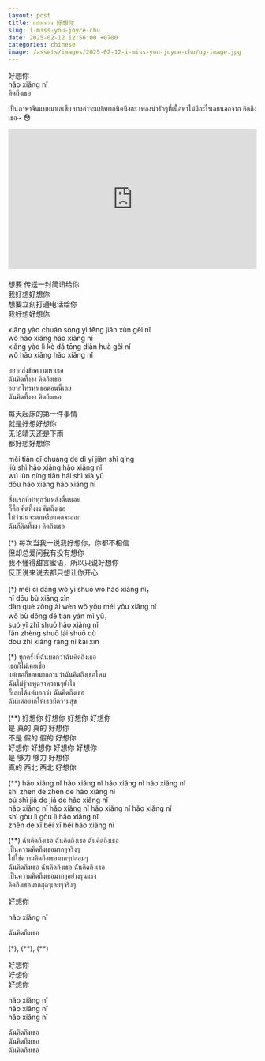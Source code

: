 ```yaml
---
layout: post
title: แปลเพลง 好想你
slug: i-miss-you-joyce-chu
date: 2025-02-12 12:56:00 +0700
categories: chinese
image: /assets/images/2025-02-12-i-miss-you-joyce-chu/og-image.jpg
---
```


好想你  
hǎo xiǎng nǐ  
คิดถึงเธอ

เป็นภาษาจีนแบบมาเลเซีย บางคำจะแปลยากนิดนึงฮะ
เพลงน่ารักๆที่เนื้อหาไม่มีอะไรเลยนอกจาก คิดถึงเธอ~ 😳

<div style="display: flex; justify-content: center; margin-bottom: 20px">
<iframe style="aspect-ratio: 16 / 9; width: 100% !important;" src="https://www.youtube.com/embed/fdQgPu3iUYk?si=FoOJVQILdOhOP7FC" title="YouTube video player" frameborder="0" allow="accelerometer; autoplay; clipboard-write; encrypted-media; gyroscope; picture-in-picture; web-share" referrerpolicy="strict-origin-when-cross-origin" allowfullscreen></iframe>
</div>

想要 传送一封简讯给你  
我好想好想你  
想要立刻打通电话给你  
我好想好想你

xiǎng yào chuán sòng yì fēng jiǎn xùn gěi nǐ  
wǒ hǎo xiǎng hǎo xiǎng nǐ  
xiǎng yào lì kè dǎ tōng diàn huà gěi nǐ  
wǒ hǎo xiǎng hǎo xiǎng nǐ

อยากส่งข้อความหาเธอ  
ฉันคิดทึ้งงง คิดถึงเธอ  
อยากโทรหาเธอตอนนี้เลย  
ฉันคิดทึ้งงง คิดถึงเธอ

每天起床的第一件事情  
就是好想好想你  
无论晴天还是下雨  
都好想好想你 

měi tiān qǐ chuáng de dì yí jiàn shì qíng  
jiù shì hǎo xiǎng hǎo xiǎng nǐ  
wú lùn qíng tiān hái shì xià yǔ  
dōu hǎo xiǎng hǎo xiǎng nǐ

สิ่งแรกที่ทำทุกวันหลังตื่นนอน  
ก็คือ คิดทึ้งงง คิดถึงเธอ  
ไม่ว่าฝนจะตกหรือแดดจะออก  
ฉันก็คิดทึ้งงง คิดถึงเธอ

(\*) 每次当我一说我好想你，你都不相信  
但却总爱问我有没有想你  
我不懂得甜言蜜语，所以只说好想你  
反正说来说去都只想让你开心

(\*) měi cì dāng wǒ yì shuō wǒ hǎo xiǎng nǐ，  
nǐ dōu bù xiāng xìn  
dàn què zǒng ài wèn wǒ yǒu méi yǒu xiǎng nǐ  
wǒ bù dǒng dé tián yán mì yǔ，  
suó yǐ zhǐ shuō hǎo xiǎng nǐ  
fǎn zhèng shuō lái shuō qù  
dōu zhǐ xiǎng ràng nǐ kāi xīn 

(\*) ทุกครั้งที่ฉันบอกว่าฉันคิดถึงเธอ  
เธอก็ไม่เคยเชื่อ  
แต่เธอก็ชอบมากถามว่าฉันคิดถึงเธอไหม  
ฉันไม่รู้จะพูดจาหวานๆยังไง  
ก็เลยได้แต่บอกว่า ฉันคิดถึงเธอ  
ฉันแค่อยากให้เธอมีความสุข

(\*\*) 好想你 好想你 好想你 好想你  
是 真的 真的 好想你  
不是 假的 假的 好想你  
好想你 好想你 好想你 好想你  
是 够力 够力 好想你  
真的 西北 西北 好想你

(\*\*) hǎo xiǎng nǐ hǎo xiǎng nǐ hǎo xiǎng nǐ hǎo xiǎng nǐ  
shì zhēn de zhēn de hǎo xiǎng nǐ  
bú shì jiǎ de jiǎ de hǎo xiǎng nǐ  
hǎo xiǎng nǐ hǎo xiǎng nǐ hǎo xiǎng nǐ hǎo xiǎng nǐ  
shì gòu lì gòu lì hǎo xiǎng nǐ  
zhēn de xī běi xī běi hǎo xiǎng nǐ

(\*\*) ฉันคิดถึงเธอ ฉันคิดถึงเธอ ฉันคิดถึงเธอ  
เป็นความคิดถึงเธอมากๆจริงๆ  
ไม่ใช่ความคิดถึงเธอมากๆปลอมๆ  
ฉันคิดถึงเธอ ฉันคิดถึงเธอ ฉันคิดถึงเธอ  
เป็นความคิดถึงเธอมากๆอย่างรุนแรง  
คิดถึงเธอมากสุดๆเลยๆจริงๆ

好想你

hǎo xiǎng nǐ

ฉันคิดถึงเธอ

(\*), (\*\*), (\*\*)

好想你  
好想你  
好想你

hǎo xiǎng nǐ  
hǎo xiǎng nǐ  
hǎo xiǎng nǐ

ฉันคิดถึงเธอ  
ฉันคิดถึงเธอ  
ฉันคิดถึงเธอ
